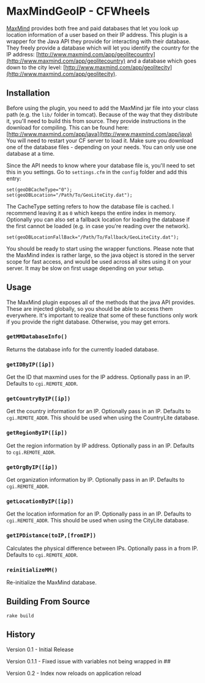 MaxMindGeoIP - CFWheels
========================

[maxmind]: http://www.maxmind.com/ "MaxMind"
[jardownload]: http://sourceforge.net/projects/wurfl/ "Download jars"

[MaxMind][maxmind] provides both free and paid databases that let you look up location information of a user based on their IP address. This plugin is a wrapper for the Java API they provide for interacting with their database. They freely provide a database which will let you identify the country for the IP address: [http://www.maxmind.com/app/geolitecountry](http://www.maxmind.com/app/geolitecountry) and a database which goes down to the city level: [http://www.maxmind.com/app/geolitecity](http://www.maxmind.com/app/geolitecity).

Installation
------------
Before using the plugin, you need to add the MaxMind jar file into your class path (e.g. the `lib/` folder in tomcat). Because of the way that they distribute it, you'll need to build this from source. They provide instructions in the download for compiling. This can be found here: [http://www.maxmind.com/app/java](http://www.maxmind.com/app/java)  You will need to restart your CF server to load it. Make sure you download one of the database files - depending on your needs. You can only use one database at a time.

Since the API needs to know where your database file is, you'll need to set this in you settings. Go to `settings.cfm` in the `config` folder and add this entry:

	set(geoDBCacheType="0");
	set(geoDBLocation="/Path/To/GeoLiteCity.dat");
	
The CacheType setting refers to how the database file is cached. I recommend leaving it as `0` which keeps the entire index in memory. Optionally you can also set a fallback location for loading the database if the first cannot be loaded (e.g. in case you're reading over the network).

	set(geoDBLocationFallBack="/Path/To/Fallback/GeoLiteCity.dat");
	
You should be ready to start using the wrapper functions. Please note that the MaxMind index is rather large, so the java object is stored in the server scope for fast access, and would be used across all sites using it on your server. It may be slow on first usage depending on your setup.

Usage
----------

The MaxMind plugin exposes all of the methods that the java API provides. These are injected globally, so you should be able to access them everywhere. It's important to realize that some of these functions only work if you provide the right database. Otherwise, you may get errors.

### `getMMDatabaseInfo()`

Returns the database info for the currently loaded database.
	
### `getIDByIP([ip])`

Get the ID that maxmind uses for the IP address. Optionally pass in an IP. Defaults to `cgi.REMOTE_ADDR`.

### `getCountryByIP([ip])`

Get the country information for an IP. Optionally pass in an IP. Defaults to `cgi.REMOTE_ADDR`. This should be used when using the CountryLite database.

### `getRegionByIP([ip])`

Get the region information by IP address. Optionally pass in an IP. Defaults to `cgi.REMOTE_ADDR`.

### `getOrgByIP([ip])`

Get organization information by IP. Optionally pass in an IP. Defaults to `cgi.REMOTE_ADDR`.

### `getLocationByIP([ip])`

Get the location information for an IP. Optionally pass in an IP. Defaults to `cgi.REMOTE_ADDR`. This should be used when using the CityLite database.

### `getIPDistance(toIP,[fromIP])`

Calculates the physical difference between IPs. Optionally pass in a from IP. Defaults to `cgi.REMOTE_ADDR`.

### `reinitializeMM()`

Re-initialize the MaxMind database.

Building From Source
--------------------

	rake build

History
------------

Version 0.1 - Initial Release

Version 0.1.1 - Fixed issue with variables not being wrapped in ##

Version 0.2 - Index now reloads on application reload